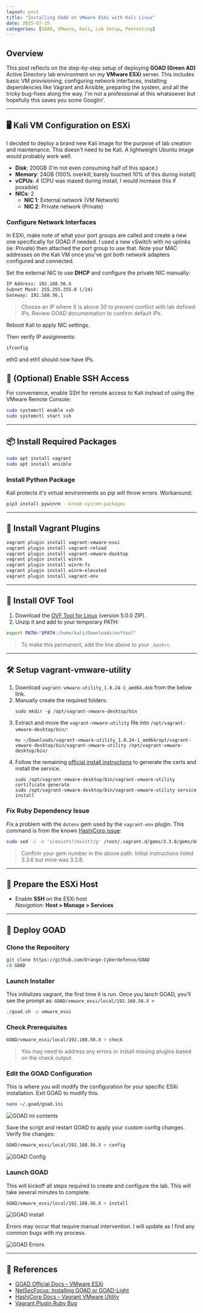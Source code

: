 ```yaml
---
layout: post
title: "Installing GOAD on VMware ESXi with Kali Linux"
date: 2025-07-15
categories: [GOAD, VMware, Kali, Lab Setup, Pentesting]
---
```


## Overview

This post reflects on the step-by-step setup of deploying **GOAD (Green AD)** Active Directory lab environment on my **VMware ESXi** server. This includes basic VM provisioning, configuring network interfaces, installing dependencies like Vagrant and Ansible, preparing the system, and all the tricky bug-fixes along the way. I'm not a professional at this whatsoever but hopefully this saves you some Googlin'.

---

## 🖥️ Kali VM Configuration on ESXi

I decided to deploy a brand new Kali image for the purpose of lab creation and maintenance. This doesn't need to be Kali. A lightweight Ubuntu image would probably work well.

- **Disk**: 200GB (I'm not even consuming half of this space.) 
- **Memory**: 24GB (100% overkill, barely touched 10% of this during install)  
- **vCPUs**: 4 (CPU was maxed during install, I would increase this if possible)  
- **NICs**: 2  
  - **NIC 1**: External network (VM Network)  
  - **NIC 2**: Private network (Private)

### Configure Network Interfaces

In ESXi, make note of what your port groups are called and create a new one specifically for GOAD if needed. I used a new vSwitch with no uplinks (ie: Private) then attached the port group to use that. Note your MAC addresses on the Kali VM once you've got both network adapters configured and connected.

Set the external NIC to use **DHCP** and configure the private NIC manually:

```bash
IP Address: 192.168.56.X
Subnet Mask: 255.255.255.0 (/24)
Gateway: 192.168.56.1
```
> Choose an IP where X is above 30 to prevent conflict with lab defined IPs. Review GOAD documentation to confirm default IPs.

Reboot Kali to apply NIC settings.

Then verify IP assignments:

```bash
ifconfig
```

eth0 and eth1 should now have IPs.

## 🔐 (Optional) Enable SSH Access

For convenience, enable SSH for remote access to Kali instead of using the VMware Remote Console:

```bash
sudo systemctl enable ssh
sudo systemctl start ssh
```

---

## 📦 Install Required Packages

```bash
sudo apt install vagrant
sudo apt install ansible
```

### Install Python Package

Kali protects it's virtual environments so pip will throw errors. Workaround:

```bash
pip3 install pywinrm --break-system-packages
```

---

## 🔌 Install Vagrant Plugins

```bash
vagrant plugin install vagrant-vmware-esxi
vagrant plugin install vagrant-reload
vagrant plugin install vagrant-vmware-desktop
vagrant plugin install winrm
vagrant plugin install winrm-fs
vagrant plugin install winrm-elevated
vagrant plugin install vagrant-env
```

---

## 📁 Install OVF Tool

1. Download the [OVF Tool for Linux](https://developer.broadcom.com/tools/open-virtualization-format-ovf-tool/latest) (version 5.0.0 ZIP).
2. Unzip it and add to your temporary PATH:

```bash
export PATH="$PATH:/home/kali/Downloads/ovftool"
```

> To make this permanent, add the line above to your `.bashrc`.

---

## 🛠️ Setup vagrant-vmware-utility

1. Download `vagrant-vmware-utility_1.0.24-1_amd64.deb` from the below link.
2. Manually create the required folders:
   ```
   sudo mkdir -p /opt/vagrant-vmware-desktop/bin
   ```
3. Extract and move the `vagrant-vmware-utility` file into `/opt/vagrant-vmware-desktop/bin/`:
   ```
   mv ~/Downloads/vagrant-vmware-utility_1.0.24-1_amd64/opt/vagrant-vmware-desktop/bin/vagrant-vmware-utility /opt/vagrant-vmware-desktop/bin/
   ```
4. Follow the remaining [official install instructions](https://developer.hashicorp.com/vagrant/docs/providers/vmware/vagrant-vmware-utility) to generate the certs and install the service.
   ```
   sudo /opt/vagrant-vmware-desktop/bin/vagrant-vmware-utility certificate generate
   sudo /opt/vagrant-vmware-desktop/bin/vagrant-vmware-utility service install
   ```

### Fix Ruby Dependency Issue

Fix a problem with the `dotenv` gem used by the `vagrant-env` plugin. This command is from the known [HashiCorp issue](https://github.com/hashicorp/vagrant/issues/13550):

```bash
sudo sed -i -e 's/exists?/exist?/g' /root/.vagrant.d/gems/3.3.8/gems/dotenv-0.11.1/lib/dotenv.rb
```
> Confirm your gem number in the above path. Initial instructions listed 3.3.6 but mine was 3.3.8.
---

## 🔧 Prepare the ESXi Host

- Enable **SSH** on the ESXi host  
  _Navigation_: **Host > Manage > Services**

---

## 🧪 Deploy GOAD

### Clone the Repository

```bash
git clone https://github.com/Orange-Cyberdefense/GOAD
cd GOAD
```

### Launch Installer

This initializes vagrant, the first time it is run. Once you lanch GOAD, you'll see the prompt as: `GOAD/vmware_exsi/local/192.168.56.X >`

```bash
./goad.sh -p vmware_esxi
```

### Check Prerequisites

```bash
GOAD/vmware_esxi/local/192.168.56.X > check
```

> You may need to address any errors or install missing plugins based on the check output.

### Edit the GOAD Configuration

This is where you will modify the configuration for your specific ESXi installation. Exit GOAD to modify this.

```bash
nano ~/.goad/goad.ini
```
![GOAD ini contents](/assets/images/goad_nano.png)

Save the script and restart GOAD to apply your custom config changes. Verify the changes:

```bash
GOAD/vmware_esxi/local/192.168.56.X > config
```
![GOAD Config](/assets/images/goad_config.png)

### Launch GOAD

This will kickoff all steps required to create and configure the lab. This will take several minutes to complete.

```bash
GOAD/vmware_esxi/local/192.168.56.X > install
```

![GOAD Install](/assets/images/goad_install.png)

Errors may occur that require manual intervention. I will update as I find any common bugs with my process.

![GOAD Errors](/assets/images/goad_error.png)

---

## 🔗 References

- [GOAD Official Docs – VMware ESXi](https://orange-cyberdefense.github.io/GOAD/providers/vmware_esxi/)
- [NetSecFocus: Installing GOAD or GOAD-Light](https://www.netsecfocus.com/infosec/walkthrough/2024/08/21/Setting_up_and_Installing_GOAD_or_GOAD-Light_on_VMware_ESXI.html)
- [HashiCorp Docs – Vagrant VMware Utility](https://developer.hashicorp.com/vagrant/docs/providers/vmware/vagrant-vmware-utility)
- [Vagrant Plugin Ruby Bug](https://github.com/hashicorp/vagrant/issues/13550)
